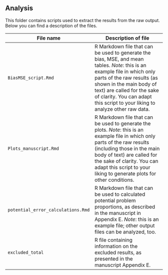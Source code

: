 ## Analysis

This folder contains scripts used to extract the results from the raw output. Below you can find a description of the files.

| File name            | Description of file                                                                                                                                                                                                                                         |
|----------------------|-------------------------------------------------------------------------------------------------------------------------------------------------------------------------------------------------------------------------------------------------------------|
| `BiasMSE_script.Rmd`   | R Markdown file that can be used to generate the bias, MSE, and mean tables. *Note*: this is an example file in which only parts of the raw results (as shown in the main body of text) are called for the sake of clarity. You can adapt this script to your liking to analyze other raw data. |
| `Plots_manuscript.Rmd` | R Markdown file that can be used to generate the plots. *Note*: this is an example file in which only parts of the raw results (including those in the main body of text) are called for the sake of clarity. You can adapt this script to your liking to generate plots for other conditions.         |
| `potential_error_calculations.Rmd` | R Markdown file that can be used to calculated potential problem proportions, as described in the manuscript in Appendix E. *Note*: this is an example file; other output files can be analyzed, too. |
| `excluded_total`       | R file containing information on the excluded results, as presented in the manuscript Appendix E.                                    
